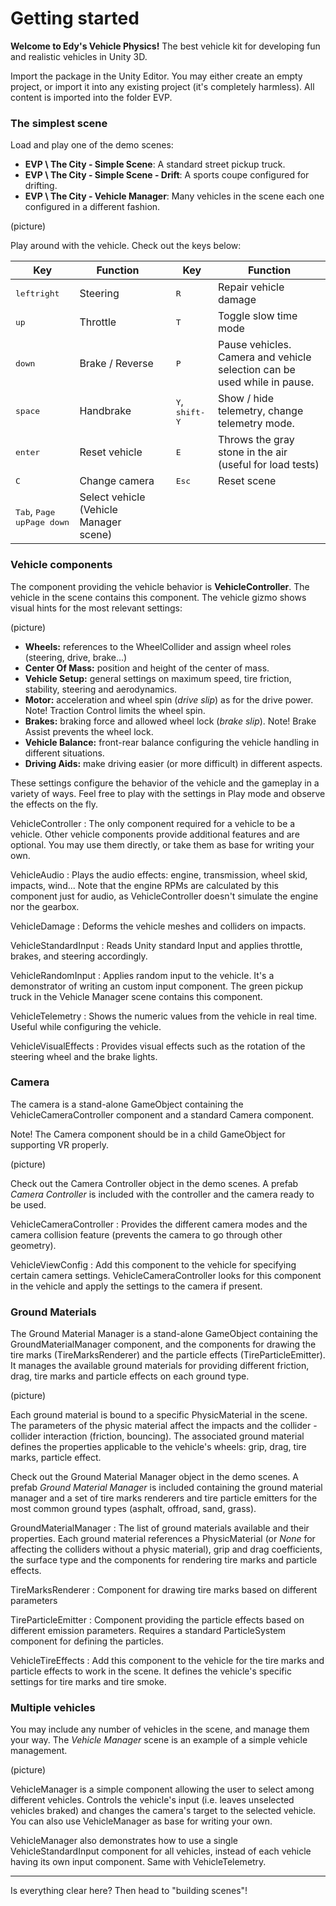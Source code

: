 # Getting started

**Welcome to Edy's Vehicle Physics!** The best vehicle kit for developing fun and realistic vehicles
in Unity 3D.

Import the package in the Unity Editor. You may either create an empty project, or import it into
any existing project (it's completely harmless). All content is imported into the folder EVP.

### The simplest scene

Load and play one of the demo scenes:

- **EVP \ The City - Simple Scene**: A standard street pickup truck.
- **EVP \ The City - Simple Scene - Drift**: A sports coupe configured for drifting.
- **EVP \ The City - Vehicle Manager**: Many vehicles in the scene each one configured in a different fashion.

(picture)

Play around with the vehicle. Check out the keys below:

Key                             | Function          | | Key                             | Function
------------------------------------|---------------|-|---------------------------------|-------------------
<kbd>left</kbd><kbd>right</kbd> | Steering          | |<kbd>R</kbd> 					| Repair vehicle damage
<kbd>up</kbd> 					| Throttle          | |<kbd>T</kbd> 					| Toggle slow time mode
<kbd>down</kbd> 				| Brake / Reverse   | |<kbd>P</kbd> 					| Pause vehicles. Camera and vehicle selection can be used while in pause.
<kbd>space</kbd> 				| Handbrake         | |<kbd>Y</kbd>, <kbd>shift-Y</kbd>	| Show / hide telemetry, change telemetry mode.
<kbd>enter</kbd> 				| Reset vehicle     | |<kbd>E</kbd> 					| Throws the gray stone in the air (useful for load tests)
<kbd>C</kbd> 					| Change camera     | |<kbd>Esc</kbd> 					| Reset scene
<kbd>Tab</kbd>, <kbd>Page up</kbd><kbd>Page down</kbd> | Select vehicle (Vehicle Manager scene)

### Vehicle components

The component providing the vehicle behavior is **VehicleController**. The vehicle in the scene
contains this component. The vehicle gizmo shows visual hints for the most relevant settings:

(picture)

- **Wheels:** references to the WheelCollider and assign wheel roles (steering, drive, brake...)
- **Center Of Mass:** position and height of the center of mass.
- **Vehicle Setup:** general settings on maximum speed, tire friction, stability, steering and aerodynamics.
- **Motor:** acceleration and wheel spin (_drive slip_) as for the drive power. Note! Traction Control limits the wheel spin.
- **Brakes:** braking force and allowed wheel lock (_brake slip_). Note! Brake Assist prevents the wheel lock.
- **Vehicle Balance:** front-rear balance configuring the vehicle handling in different situations.
- **Driving Aids:** make driving easier (or more difficult) in different aspects.

These settings configure the behavior of the vehicle and the gameplay in a variety of ways. Feel
free to play with the settings in Play mode and observe the effects on the fly.

VehicleController
:	The only component required for a vehicle to be a vehicle. Other vehicle components provide
	additional features and are optional. You may use them directly, or take them as base for
	writing your own.

VehicleAudio
:	Plays the audio effects: engine, transmission, wheel skid, impacts, wind... Note that the engine
	RPMs are calculated by this component just for audio, as VehicleController doesn't simulate
	the engine nor the gearbox.

VehicleDamage
:	Deforms the vehicle meshes and colliders on impacts.

VehicleStandardInput
:	Reads Unity standard Input and applies throttle, brakes, and steering accordingly.

VehicleRandomInput
:	Applies random input to the vehicle. It's a demonstrator of writing an custom input component.
	The green pickup truck in the Vehicle Manager scene contains this component.

VehicleTelemetry
:	Shows the numeric values from the vehicle in real time. Useful while configuring the vehicle.

VehicleVisualEffects
:	Provides visual effects such as the rotation of the steering wheel and the brake lights.

### Camera

The camera is a stand-alone GameObject containing the VehicleCameraController component and a
standard Camera component.

Note! The Camera component should be in a child GameObject for supporting VR properly.

(picture)

Check out the Camera Controller object in the demo scenes. A prefab _Camera Controller_ is included
with the controller and the camera ready to be used.

VehicleCameraController
:	Provides the different camera modes and the camera collision feature (prevents the camera to go
	through other geometry).

VehicleViewConfig
:	Add this component to the vehicle for specifying certain camera settings. VehicleCameraController
	looks for this component in the vehicle and apply the settings to the camera if present.


### Ground Materials

The Ground Material Manager is a stand-alone GameObject containing the GroundMaterialManager
component, and the components for drawing the tire marks (TireMarksRenderer) and the particle
effects (TireParticleEmitter). It manages the available ground materials for providing different
friction, drag, tire marks and particle effects on each ground type.

(picture)

Each ground material is bound to a specific PhysicMaterial in the scene. The parameters of the
physic material affect the impacts and the collider - collider interaction (friction, bouncing).
The associated ground material defines the properties applicable to the vehicle's wheels: grip,
drag, tire marks, particle effect.

Check out the Ground Material Manager object in the demo scenes. A prefab _Ground Material
Manager_ is included containing the ground material manager and a set of tire marks renderers and
tire particle emitters for the most common ground types (asphalt, offroad, sand, grass).

GroundMaterialManager
:	The list of ground materials available and their properties. Each ground material references a
	PhysicMaterial (or _None_ for affecting the colliders without a physic material), grip and
	drag coefficients, the surface type and the components for rendering tire marks and particle
	effects.

TireMarksRenderer
:	Component for drawing tire marks based on different parameters

TireParticleEmitter
:	Component providing the particle effects based on different emission parameters. Requires a
	standard ParticleSystem component for defining the particles.

VehicleTireEffects
:	Add this component to the vehicle for the tire marks and particle effects to work in the scene.
	It defines the vehicle's specific settings for tire marks and tire smoke.

### Multiple vehicles

You may include any number of vehicles in the scene, and manage them your way. The _Vehicle
Manager_ scene is an example of a simple vehicle management.

(picture)

VehicleManager is a simple component allowing the user to select among different vehicles. Controls
the vehicle's input (i.e. leaves unselected vehicles braked) and changes the camera's target to the
selected vehicle. You can also use VehicleManager as base for writing your own.

VehicleManager also demonstrates how to use a single VehicleStandardInput component for all
vehicles, instead of each vehicle having its own input component. Same with VehicleTelemetry.

---

Is everything clear here? Then head to "building scenes"!